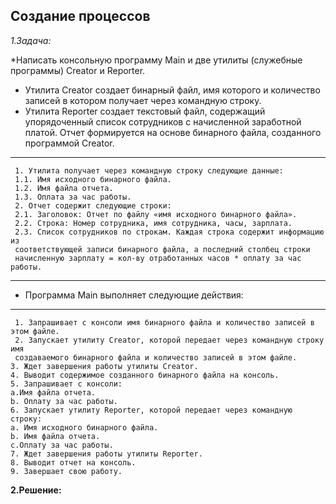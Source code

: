 **Создание процессов**
--------------------------
*1.Задача:*

*Написать консольную программу Main и две утилиты (служебные программы)
 Creator и Reporter.
 * Утилита Creator создает бинарный файл, имя которого и количество записей в котором
 получает через командную строку.
* Утилита Reporter создает текстовый файл, содержащий упорядоченный список сотрудников
 с начисленной заработной платой. Отчет формируется на основе бинарного файла, созданного
 программой Creator.
----------------------------
     1. Утилита получает через командную строку следующие данные:
     1.1. Имя исходного бинарного файла.
     1.2. Имя файла отчета.
     1.3. Оплата за час работы.
     2. Отчет содержит следующие строки:
     2.1. Заголовок: Отчет по файлу «имя исходного бинарного файла».
     2.2. Строка: Номер сотрудника, имя сотрудника, часы, зарплата.
     2.3. Список сотрудников по строкам. Каждая строка содержит информацию из
     соответствующей записи бинарного файла, а последний столбец строки  
     начисленную зарплату = кол-ву отработанных часов * оплату за час работы.
--------------------------------
   * Программа Main выполняет следующие действия:
   -------------------------
     1. Запрашивает с консоли имя бинарного файла и количество записей в этом файле.
     2. Запускает утилиту Creator, которой передает через командную строку имя
     создаваемого бинарного файла и количество записей в этом файле.
    3. Ждет завершения работы утилиты Creator.
    4. Выводит содержимое созданного бинарного файла на консоль.
    5. Запрашивает с консоли:
    a.Имя файла отчета.
    b. Оплату за час работы.
    6. Запускает утилиту Reporter, которой передает через командную строку:
    a. Имя исходного бинарного файла.
    b. Имя файла отчета.
    c.Оплату за час работы.
    7. Ждет завершения работы утилиты Reporter.
    8. Выводит отчет на консоль.
    9. Завершает свою работу.
 
**2.Решение:**
